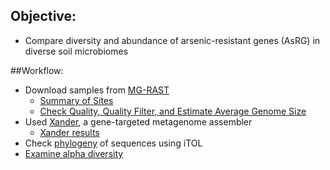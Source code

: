 ## Objective:
* Compare diversity and abundance of arsenic-resistant genes (AsRG) in diverse soil microbiomes

##Workflow:
* Download samples from [MG-RAST](http://metagenomics.anl.gov/mgmain.html?mgpage=search)
    * [Summary of Sites](https://github.com/ShadeLab/meta_arsenic/blob/master/download/download_notes.md)
    * [Check Quality, Quality Filter, and Estimate Average Genome Size](https://github.com/ShadeLab/meta_arsenic/tree/master/download)
* Used [Xander](https://github.com/rdpstaff/Xander_assembler), a gene-targeted metagenome assembler
    * [Xander results](https://github.com/ShadeLab/meta_arsenic/tree/master/Xander) 
* Check [phylogeny](https://github.com/ShadeLab/meta_arsenic/tree/master/phylogenetic_analysis) of sequences using iTOL
* [Examine alpha diversity](https://github.com/ShadeLab/meta_arsenic/tree/master/diversity_analysis)
